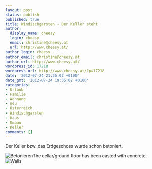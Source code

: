 ```yaml
---
layout: post
status: publish
published: true
title: Windischgarsten - Der Keller steht
author:
  display_name: cheesy
  login: cheesy
  email: christine@cheesy.at
  url: http://www.cheesy.at/
author_login: cheesy
author_email: christine@cheesy.at
author_url: http://www.cheesy.at/
wordpress_id: 17218
wordpress_url: http://www.cheesy.at/?p=17218
date: '2012-07-24 21:35:02 +0100'
date_gmt: '2012-07-24 19:35:02 +0100'
categories:
- Urlaub
- Familie
- Wohnung
- neu
- Österreich
- Windischgarsten
- Haus
- Umbau
- Keller
comments: []
---
```

<!--:de-->Der Keller bzw. das Erdgeschoss wurde schon betoniert.
![](http://www.cheesy.at/wp-content/uploads/Teil12_tn.jpg "Betonieren")<!--:--><!--:en-->The cellar/ground floor has been casted with concrete.
![](http://www.cheesy.at/wp-content/uploads/Teil12_tn.jpg "Walls")<!--:-->
